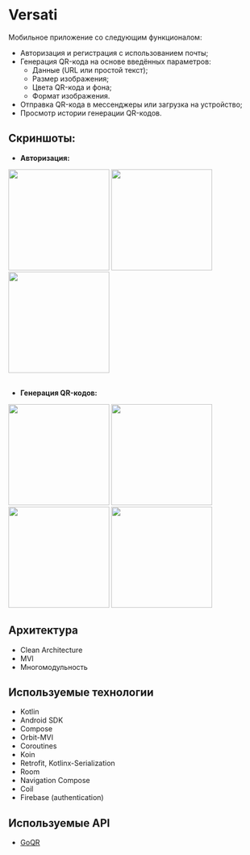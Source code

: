 # Versati

  Мобильное приложение со следующим функционалом:
* Авторизация и регистрация с использованием почты;
* Генерация QR-кода на основе введённых параметров:
  - Данные (URL или простой текст);
  - Размер изображения;
  - Цвета QR-кода и фона;
  - Формат изображения.
* Отправка QR-кода в мессенджеры или загрузка на устройство;
* Просмотр истории генерации QR-кодов.

## Скриншоты:
* **Авторизация:**
<image src='https://github.com/arshapshap/versati/assets/48681339/5ef80259-70fc-405c-a96b-35dbeddc55f8' width=200 />
<image src='https://github.com/arshapshap/versati/assets/48681339/a94402f1-882a-4377-87d7-7a3f76dfe3bb' width=200 />
<image src='https://github.com/arshapshap/versati/assets/48681339/7b703312-df6a-4740-9e1a-eec948a621cd' width=200 />
<br>
<br>

* **Генерация QR-кодов:**

<image src='https://github.com/arshapshap/versati/assets/48681339/c64d469e-67e0-4c84-b629-8949e27f55b0' width=200 />
<image src='https://github.com/arshapshap/versati/assets/48681339/a2905dff-3d66-4efb-8c36-7e841826c80d' width=200 />
<image src='https://github.com/arshapshap/versati/assets/48681339/9bd5e737-ae78-4e25-9029-cb6bd6cbf794' width=200 />
<image src='https://github.com/arshapshap/versati/assets/48681339/9449e3ea-b0a3-4b7d-8c0a-ec72a48edb49' width=200 />

## Архитектура
* Clean Architecture
* MVI
* Многомодульность

## Используемые технологии
* Kotlin
* Android SDK
* Compose
* Orbit-MVI
* Coroutines
* Koin
* Retrofit, Kotlinx-Serialization
* Room
* Navigation Compose
* Coil
* Firebase (authentication)

## Используемые API
* [GoQR](https://goqr.me/api/)
